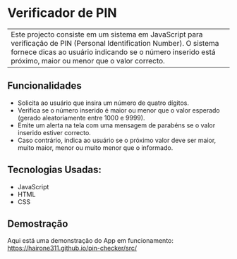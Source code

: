 # Verificador de PIN

<table>
<tr>
<td>
  Este projecto consiste em um sistema em JavaScript para verificação de PIN (Personal Identification Number). O sistema fornece dicas ao usuário indicando se o número inserido está próximo, maior ou menor que o valor correcto.
</td>
</tr>
</table>

## Funcionalidades

-   Solicita ao usuário que insira um número de quatro dígitos.
-   Verifica se o número inserido é maior ou menor que o valor esperado (gerado aleatoriamente entre 1000 e 9999).
-   Emite um alerta na tela com uma mensagem de parabéns se o valor inserido estiver correcto.
-   Caso contrário, indica ao usuário se o próximo valor deve ser maior, muito maior, menor ou muito menor que o informado.

## Tecnologias Usadas:

-   JavaScript
-   HTML
-   CSS

## Demostração

Aqui está uma demonstração do App em funcionamento: https://hairone311.github.io/pin-checker/src/
